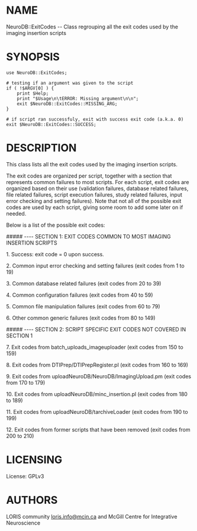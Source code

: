 # NAME

NeuroDB::ExitCodes -- Class regrouping all the exit codes used by the imaging
insertion scripts

# SYNOPSIS

    use NeuroDB::ExitCodes;

    # testing if an argument was given to the script
    if ( !$ARGV[0] ) {
        print $Help;
        print "$Usage\n\tERROR: Missing argument\n\n";
        exit $NeuroDB::ExitCodes::MISSING_ARG;
    }

    # if script ran successfuly, exit with success exit code (a.k.a. 0)
    exit $NeuroDB::ExitCodes::SUCCESS;

# DESCRIPTION

This class lists all the exit codes used by the imaging insertion scripts.

The exit codes are organized per script, together with a section that
represents common failures to most scripts. For each script, exit codes are
organized based on their use (validation failures, database related failures,
file related failures, script execution failures, study related failures,
input error checking and setting failures). Note that not all of the possible
exit codes are used by each script, giving some room to add some later on if
needed.

Below is a list of the possible exit codes:

\##### ---- SECTION 1:  EXIT CODES COMMON TO MOST IMAGING INSERTION SCRIPTS

1\. Success: exit code = 0 upon success.

2\. Common input error checking and setting failures (exit codes from 1 to 19)

3\. Common database related failures (exit codes from 20 to 39)

4\. Common configuration failures (exit codes from 40 to 59)

5\. Common file manipulation failures (exit codes from 60 to 79)

6\. Other common generic failures (exit codes from 80 to 149)

\##### ---- SECTION 2: SCRIPT SPECIFIC EXIT CODES NOT COVERED IN SECTION 1

7\. Exit codes from batch\_uploads\_imageuploader (exit codes from 150 to 159)

8\. Exit codes from DTIPrep/DTIPrepRegister.pl (exit codes from 160 to 169)

9\. Exit codes from uploadNeuroDB/NeuroDB/ImagingUpload.pm (exit codes from
170 to 179)

10\. Exit codes from uploadNeuroDB/minc\_insertion.pl (exit codes from 180 to 189)

11\. Exit codes from uploadNeuroDB/tarchiveLoader (exit codes from 190 to 199)

12\. Exit codes from former scripts that have been removed (exit codes from 200
to 210)

# LICENSING

License: GPLv3

# AUTHORS

LORIS community <loris.info@mcin.ca> and McGill Centre for Integrative
Neuroscience
